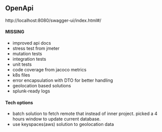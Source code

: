 ## OpenApi
http://localhost:8080/swagger-ui/index.html#/

#### MISSING

* improved api docs
* stress test from jmeter
* mutation tests
* integration tests
* unit tests
* code coverage from jacoco metrics
* k8s files
* error encapsulation with DTO for better handling
* geolocation based solutions
* splunk-ready logs

#### Tech options

* batch solution to fetch remote that instead of inner project. picked a 4 hours window to update current database.
* use keyspaces(aws) solution to geolocation data
